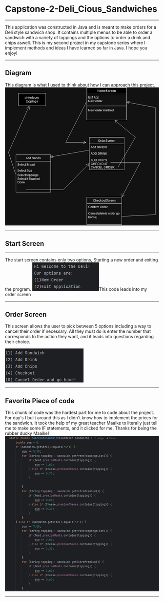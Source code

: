 # Capstone-2-Deli_Cious_Sandwiches
___
 This application was constructed in Java and is meant to make orders for a Deli style sandwich shop. It contains multiple menus to be able to order a sandwich with a variety of toppings and the options to order a drink and chips aswell.
This is my second project in my capstone series where I implement methods and ideas I have learned so far in Java.
I hope you enjoy!
 ___
## Diagram
This diagram is what I used to think about how I can approach this project.
![](Images/FlowDiagram.jpg)
___

## Start Screen
___
The start screen contains only two options, Starting a new order and exiting the program.
![ScreenshotOfHome](Images/Start%20Screen.PNG)This code leads into my order screen
___
## Order Screen
This screen allows the user to pick between 5 options including a way to cancel their order if necessary. All they must do
is enter the number that corresponds to the action they want, and it leads into questions regarding their choice.

![ScreenshotOfOrderScreen](Images/OrderScreen.PNG)
___
## Favorite Piece of code
This chunk of code was the hardest part for me to code about the project. For day's I built around this as I didn't know
how to implement the prices for the sandwich. It took the help of my great teacher Maaike to literally just tell me to 
make some IF statements, and it clicked for me. Thanks for being the rubber ducky Maaike!
![](Images/SandwichCalc.PNG)
___
